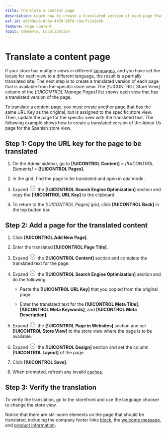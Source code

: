 ```yaml
---
title: Translate a content page
description: Learn how to create a translated version of each page that is available from the specific store view.
exl-id: e8743ea5-0c8e-4970-987d-c9ac7c1e2a66
feature: Page Content
topic: Commerce, Localization
---
```

# Translate a content page

If your store has multiple views in different [languages](../stores-purchase/store-localize.md), and you have set the locale for each view to a different language, the result is a partially translated site. The next step is to create a translated version of each page that is available from the specific store view. The [!UICONTROL Store View] column of the _[!UICONTROL Manage Pages]_ list shows each view that has a translated version of the page.

To translate a content page, you must create another page that has the same URL Key as the original, but is assigned to the specific store view. Then, update the page for the specific view with the translated text. The following example shows how to create a translated version of the _About Us_ page for the Spanish store view.

## Step 1: Copy the URL key for the page to be translated

1. On the _Admin_ sidebar, go to **[!UICONTROL Content]** > _[!UICONTROL Elements]_ > **[!UICONTROL Pages]**.

1. In the grid, find the page to be translated and open in _edit_ mode.

1. Expand ![Expansion selector](../assets/icon-display-expand.png) the **[!UICONTROL Search Engine Optimization]** section and copy the **[!UICONTROL URL Key]** to the clipboard.

1. To return to the _[!UICONTROL Pages]_ grid, click **[!UICONTROL Back]** in the top button bar.

## Step 2: Add a page for the translated content

1. Click **[!UICONTROL Add New Page]**.

1. Enter the translated **[!UICONTROL Page Title]**.

1. Expand ![Expansion selector](../assets/icon-display-expand.png) the **[!UICONTROL Content]** section and complete the translated text for the page.

1. Expand ![Expansion selector](../assets/icon-display-expand.png) the **[!UICONTROL Search Engine Optimization]** section and do the following:

   - Paste the **[!UICONTROL URL Key]** that you copied from the original page.

   - Enter the translated text for the **[!UICONTROL Meta Title]**, **[!UICONTROL Meta Keywords]**, and **[!UICONTROL Meta Description]**.

1. Expand ![Expansion selector](../assets/icon-display-expand.png) the **[!UICONTROL Page in Websites]** section and set **[!UICONTROL Store View]** to the store view where the page is to be available.

1. Expand ![Expansion selector](../assets/icon-display-expand.png) the **[!UICONTROL Design]** section and set the column **[!UICONTROL Layout]** of the page.

1. Click **[!UICONTROL Save]**.

1. When prompted, refresh any invalid [caches](../systems/cache-management.md).

## Step 3: Verify the translation

To verify the translation, go to the storefront and use the language chooser to change the store view.

Notice that there are still some elements on the page that should be translated, including the company footer links [block](block-add.md), the [welcome message](../getting-started/storefront-branding.md#change-the-welcome-message), and [product information](../stores-purchase/store-localize.md#localize-products).

